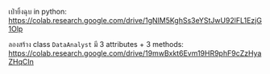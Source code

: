 เป่ายิ้งฉุบ in python:
https://colab.research.google.com/drive/1gNlM5KghSs3eYStJwU92lFL1EzjG1Olp

ลองสร้าง class `DataAnalyst` มี 3 attributes + 3 methods:
https://colab.research.google.com/drive/19mwBxkt6Evm19HR9phF9cZzHyaZHqCIn
